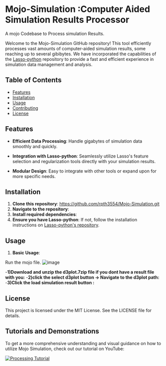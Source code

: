# Mojo-Simulation :Computer Aided Simulation Results Processor
A mojo Codebase to Process simulation Results.


Welcome to the Mojo-Simulation GitHub repository! This tool efficiently processes vast amounts of computer-aided simulation results, some reaching up to several gibibytes. We have incorporated the capabilities of the [Lasso-python](https://github.com/path_to_lasso_python) repository to provide a fast and efficient experience in simulation data management and analysis.

## Table of Contents

- [Features](#features)
- [Installation](#installation)
- [Usage](#usage)
- [Contributing](#contributing)
- [License](#license)

## Features

- **Efficient Data Processing**: Handle gigabytes of simulation data smoothly and quickly.
  
- **Integration with Lasso-python**: Seamlessly utilize Lasso's feature selection and regularization tools directly with your simulation results.
  
- **Modular Design**: Easy to integrate with other tools or expand upon for more specific needs.

## Installation

1. **Clone this repository**:
   https://github.com/rpth3554/Mojo-Simulation.git
2. **Navigate to the repository**:
3. **Install required dependencies**:
4. **Ensure you have Lasso-python**: If not, follow the installation instructions on [Lasso-python's repository](https://github.com/open-lasso-python/lasso-python).

## Usage

1. **Basic Usage**:
   

Run the mojo file.
![image](https://github.com/rpth3554/Mojo-Simulation/assets/93345440/f9cfd62f-cacc-473a-863e-870add66c55e)

-**1)Download and unzip the d3plot.7zip file if you dont have a result file with you:**
-**2)click the select d3plot button -> Navigate to the d3plot path:** 
-**3)Click the load simulation result button :**


## License
This project is licensed under the MIT License. See the LICENSE file for details.



## Tutorials and Demonstrations

To get a more comprehensive understanding and visual guidance on how to utilize Mojo Simulation, check out our tutorial on YouTube:

[![Processing Tutorial](https://i9.ytimg.com/vi_webp/PwJ0MLvNCZc/mq3.webp?sqp=CJi24agG&rs=AOn4CLD1HLRCu9RBzz4AKt2u5x6g1PJiKw)](https://www.youtube.com/watch?v=PwJ0MLvNCZc "Processing Tutorial")





